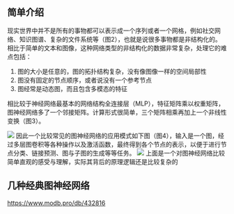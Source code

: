 ## 简单介绍
现实世界中并不是所有的事物都可以表示成一个序列或者一个网格，例如社交网络、知识图谱、复杂的文件系统等（图2），也就是说很多事物都是非结构化的。
相比于简单的文本和图像，这种网络类型的非结构化的数据非常复杂，处理它的难点包括：
1.  图的大小是任意的，图的拓扑结构复杂，没有像图像一样的空间局部性    
2.  图没有固定的节点顺序，或者说没有一个参考节点
3.  图经常是动态图，而且包含多模态的特征

相比较于神经网络最基本的网络结构全连接层（MLP），特征矩阵乘以权重矩阵，图神经网络多了一个邻接矩阵。计算形式很简单，三个矩阵相乘再加上一个非线性变换（图3）。

![](https://oss-emcsprod-public.modb.pro/wechatSpider/modb_20220712_420861c2-01d3-11ed-ac10-fa163eb4f6be.png)
因此一个比较常见的图神经网络的应用模式如下图（图4），输入是一个图，经过多层图卷积等各种操作以及激活函数，最终得到各个节点的表示，以便于进行节点分类、链接预测、图与子图的生成等等任务。
![](https://oss-emcsprod-public.modb.pro/wechatSpider/modb_20220712_42175bbe-01d3-11ed-ac10-fa163eb4f6be.png)
上面是一个对图神经网络比较简单直观的感受与理解，实际其背后的原理逻辑还是比较复杂的
## 几种经典图神经网络
https://www.modb.pro/db/432816